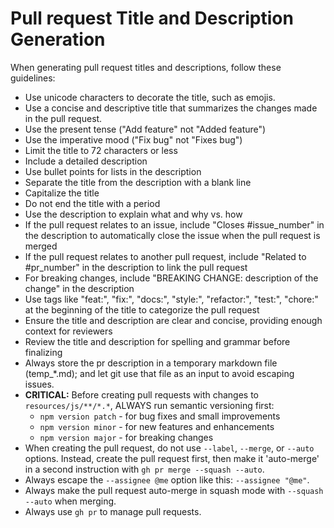# Pull request Title and Description Generation

When generating pull request titles and descriptions, follow these guidelines:

- Use unicode characters to decorate the title, such as emojis.
- Use a concise and descriptive title that summarizes the changes made in the pull request.
- Use the present tense ("Add feature" not "Added feature")
- Use the imperative mood ("Fix bug" not "Fixes bug")
- Limit the title to 72 characters or less
- Include a detailed description
- Use bullet points for lists in the description
- Separate the title from the description with a blank line
- Capitalize the title
- Do not end the title with a period
- Use the description to explain what and why vs. how
- If the pull request relates to an issue, include "Closes #issue_number" in the description to automatically close the issue when the pull request is merged
- If the pull request relates to another pull request, include "Related to #pr_number" in the description to link the pull request
- For breaking changes, include "BREAKING CHANGE: description of the change" in the description
- Use tags like "feat:", "fix:", "docs:", "style:", "refactor:", "test:", "chore:" at the beginning of the title to categorize the pull request
- Ensure the title and description are clear and concise, providing enough context for reviewers
- Review the title and description for spelling and grammar before finalizing
- Always store the pr description in a temporary markdown file (temp_*.md); and let git use that file as an input to avoid escaping issues.
- **CRITICAL:** Before creating pull requests with changes to `resources/js/**/*.*`, ALWAYS run semantic versioning first:
  - `npm version patch` - for bug fixes and small improvements
  - `npm version minor` - for new features and enhancements  
  - `npm version major` - for breaking changes
- When creating the pull request, do not use `--label`, `--merge`, or `--auto` options. Instead, create the pull request first, then make it 'auto-merge' in a second instruction with `gh pr merge --squash --auto`.
- Always escape the `--assignee @me` option like this: `--assignee "@me"`.
- Always make the pull request auto-merge in squash mode with `--squash --auto` when merging.
- Always use `gh pr` to manage pull requests.